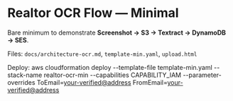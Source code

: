 # Realtor OCR Flow — Minimal

Bare minimum to demonstrate **Screenshot → S3 → Textract → DynamoDB → SES**.

Files: `docs/architecture-ocr.md`, `template-min.yaml`, `upload.html`

Deploy:
aws cloudformation deploy --template-file template-min.yaml --stack-name realtor-ocr-min --capabilities CAPABILITY_IAM --parameter-overrides ToEmail=<your-verified@address> FromEmail=<your-verified@address>
